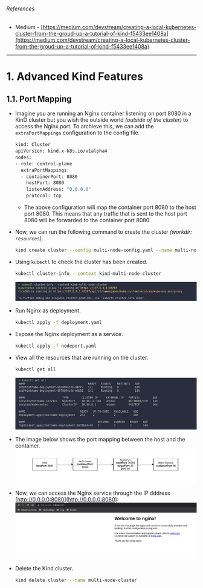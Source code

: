 ###### References
* Medium - [https://medium.com/devstream/creating-a-local-kubernetes-cluster-from-the-groud-up-a-tutorial-of-kind-f5433ee1408a](https://medium.com/devstream/creating-a-local-kubernetes-cluster-from-the-groud-up-a-tutorial-of-kind-f5433ee1408a)

<hr>

# 1. Advanced Kind Features
## 1.1. Port Mapping
* Imagine you are running an Nginx container listening on port 8080 in a KinD cluster but you wish the outside world _(outside of the cluster)_ to access the Nginx port. To archieve this, we can add the `extraPortMappings` configuration to the config file.
  ```bash
  kind: Cluster
  apiVersion: kind.x-k8s.io/v1alpha4
  nodes:
  - role: control-plane
    extraPortMappings:
    - containerPort: 8080
      hostPort: 8080
      listenAddress: "0.0.0.0"
      protocol: tcp
  ```
  * The above configuration will map the container port 8080 to the host port 8080. This means that any traffic that is sent to the host port 8080 will be forwarded to the container port 8080.
* Now, we can run the following command to create the cluster _(workdir: `resources`)_.
  ```bash
  kind create cluster --config multi-node-config.yaml --name multi-node-cluster
  ```

* Using `kubectl` to check the cluster has been created.
  ```bash
  kubectl cluster-info --context kind-multi-node-cluster
  ```
  ![](./img/01.png)

* Run Nginx as deployment.
  ```bash
  kubectl apply -f deployment.yaml
  ```

* Expose the Nginx deployment as a service.
  ```bash
  kubectl apply -f nodeport.yaml
  ```

* View all the resources that are running on the cluster.
  ```bash
  kubectl get all
  ```
  ![](./img/02.png)

* The image below shows the port mapping between the host and the container.
  ![](./img/05.png)

* Now, we can access the Nginx service through the IP dddress [http://0.0.0.0:8080](http://0.0.0.0:8080):
  ![](./img/06.png)

* Delete the Kind cluster.
  ```bash
  kind delete cluster --name multi-node-cluster
  ```